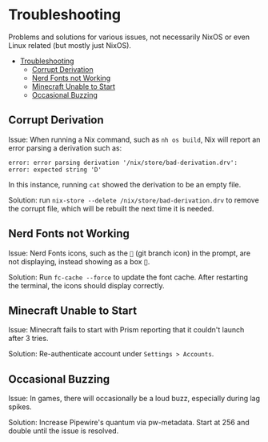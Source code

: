 # Troubleshooting

Problems and solutions for various issues, not necessarily NixOS or even Linux
related (but mostly just NixOS).

- [Troubleshooting](#troubleshooting)
  - [Corrupt Derivation](#corrupt-derivation)
  - [Nerd Fonts not Working](#nerd-fonts-not-working)
  - [Minecraft Unable to Start](#minecraft-unable-to-start)
  - [Occasional Buzzing](#occasional-buzzing)

## Corrupt Derivation

Issue: When running a Nix command, such as `nh os build`, Nix will report an
error parsing a derivation such as:

```
error: error parsing derivation '/nix/store/bad-derivation.drv': error: expected string 'D'
```

In this instance, running `cat` showed the derivation to be an empty file.

Solution: run `nix-store --delete /nix/store/bad-derivation.drv` to remove the
corrupt file, which will be rebuilt the next time it is needed.

## Nerd Fonts not Working

Issue: Nerd Fonts icons, such as the `` (git branch icon) in the prompt, are
not displaying, instead showing as a box ▯.

Solution: Run `fc-cache --force` to update the font cache. After restarting the
terminal, the icons should display correctly.

## Minecraft Unable to Start

Issue: Minecraft fails to start with Prism reporting that it couldn't launch
after 3 tries.

Solution: Re-authenticate account under `Settings > Accounts`.

## Occasional Buzzing

Issue: In games, there will occasionally be a loud buzz, especially during lag
spikes.

Solution: Increase Pipewire's quantum via pw-metadata. Start at 256 and double
until the issue is resolved.
